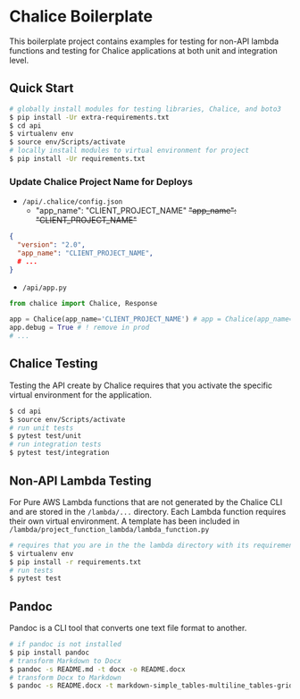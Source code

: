# Chalice Boilerplate
This boilerplate project contains examples for testing for non-API lambda functions and testing for Chalice applications at both unit and integration level.

## Quick Start
```bash
# globally install modules for testing libraries, Chalice, and boto3
$ pip install -Ur extra-requirements.txt
$ cd api
$ virtualenv env
$ source env/Scripts/activate
# locally install modules to virtual environment for project
$ pip install -Ur requirements.txt
```

### Update Chalice Project Name for Deploys
- `/api/.chalice/config.json`
  - "app_name": "CLIENT_PROJECT_NAME" ~~"app_name": "CLIENT_PROJECT_NAME"~~
```json
{
  "version": "2.0",
  "app_name": "CLIENT_PROJECT_NAME",
  # ...
}
```

- `/api/app.py`

```python
from chalice import Chalice, Response

app = Chalice(app_name='CLIENT_PROJECT_NAME') # app = Chalice(app_name='app')
app.debug = True # ! remove in prod
# ...
```

## Chalice Testing

Testing the API create by Chalice requires that you activate the specific virtual environment for the application.

```bash
$ cd api
$ source env/Scripts/activate
# run unit tests
$ pytest test/unit
# run integration tests
$ pytest test/integration
```

## Non-API Lambda Testing
For Pure AWS Lambda functions that are not generated by the Chalice CLI and are stored in the `/lambda/...` directory. Each Lambda function requires their own virtual environment. A template has been included in `/lambda/project_function_lambda/lambda_function.py`
```bash
# requires that you are in the the lambda directory with its requirements.txt
$ virtualenv env
$ pip install -r requirements.txt
# run tests
$ pytest test
```

## Pandoc

Pandoc is a CLI tool that converts one text file format to another.
```bash
# if pandoc is not installed
$ pip install pandoc
# transform Markdown to Docx
$ pandoc -s README.md -t docx -o README.docx
# transform Docx to Markdown
$ pandoc -s README.docx -t markdown-simple_tables-multiline_tables-grid_tables -o README.md
```
